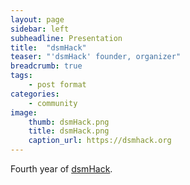 ```yaml
---
layout: page
sidebar: left
subheadline: Presentation
title:  "dsmHack"
teaser: "'dsmHack' founder, organizer"
breadcrumb: true
tags:
    - post format
categories:
    - community
image:
    thumb: dsmHack.png
    title: dsmHack.png
    caption_url: https://dsmhack.org
---
```

Fourth year of <a href='https://dsmhack.org/' target='new'>dsmHack</a>. 